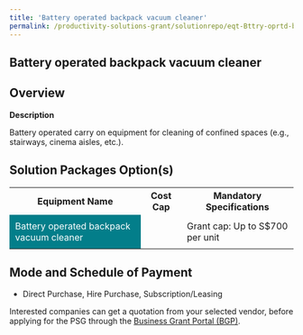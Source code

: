 ```yaml
---
title: 'Battery operated backpack vacuum cleaner'
permalink: /productivity-solutions-grant/solutionrepo/eqt-Bttry-oprtd-bckpck-vcuum-clnr-Envronmntl-Srvcs
---
```


## Battery operated backpack vacuum cleaner

## Overview

**Description**

Battery operated carry on equipment for cleaning of confined spaces (e.g., stairways, cinema aisles, etc.).

## Solution Packages Option(s)

<table>
<tr>
<th><b>Equipment Name</b></th>
<th><b>Cost Cap</b></th>
<th><b>Mandatory Specifications</b></th>
</tr>
<tr>
<td style='padding: 10px; background-color: #037E8A; color: #FFFFFF;'>Battery operated backpack vacuum cleaner</td>
<td style='padding: 10px;'></td>
<td style='padding: 10px;'>Grant cap: Up to S$700 per unit</td>
</tr>
</table>

## Mode and Schedule of Payment

 - Direct Purchase, Hire Purchase, Subscription/Leasing

Interested companies can get a quotation from your selected vendor, before applying for the PSG through the <a href='https://www.businessgrants.gov.sg/' target='_blank' rel='noopener'>Business Grant Portal (BGP)</a>.

<script src="/jquery/resize-tables.js"></script>
